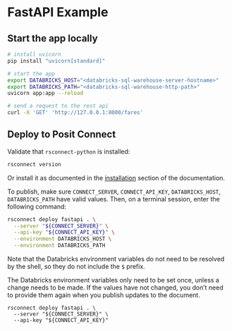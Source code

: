 # FastAPI Example

## Start the app locally

```bash
# install uvicorn
pip install "uvicorn[standard]"

# start the app
export DATABRICKS_HOST="<databricks-sql-warehouse-server-hostname>"
export DATABRICKS_PATH="<databricks-sql-warehouse-http-path>"
uvicorn app:app --reload

# send a request to the rest api
curl -X 'GET' 'http://127.0.0.1:8000/fares'
```

## Deploy to Posit Connect

Validate that `rsconnect-python` is installed:

```bash
rsconnect version
```

Or install it as documented in the [installation](https://docs.posit.co/rsconnect-python/#installation) section of the documentation.

To publish, make sure `CONNECT_SERVER`, `CONNECT_API_KEY`, `DATABRICKS_HOST`, `DATABRICKS_PATH` have valid values. Then, on a terminal session, enter the following command:

```bash
rsconnect deploy fastapi . \
  --server "${CONNECT_SERVER}" \
  --api-key "${CONNECT_API_KEY}" \
  --environment DATABRICKS_HOST \
  --environment DATABRICKS_PATH
```

Note that the Databricks environment variables do not need to be resolved by the shell, so they do not include the `$` prefix.

The Databricks environment variables only need to be set once, unless a change needs to be made. If the values have not changed, you don’t need to provide them again when you publish updates to the document.

```
rsconnect deploy fastapi . \
  --server "${CONNECT_SERVER}" \
  --api-key "${CONNECT_API_KEY}"
```
